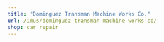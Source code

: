 ```yaml
---
title: "Dominguez Transman Machine Works Co."
url: /imus/dominguez-transman-machine-works-co/
shop: car repair
---
```

